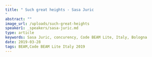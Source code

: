 ```yaml
---
title: " Such great heights - Sasa Juric
"
abstract: ""
image_url: /uploads/such-great-heights
speaker1: _speakers/sasa-juric.md
type: article
keywords: Sasa Juric, concurency, Code BEAM Lite, Italy, Bologna
date: 2019-03-28
tags: BEAM,Code BEAM Lite Italy 2019
---
```


